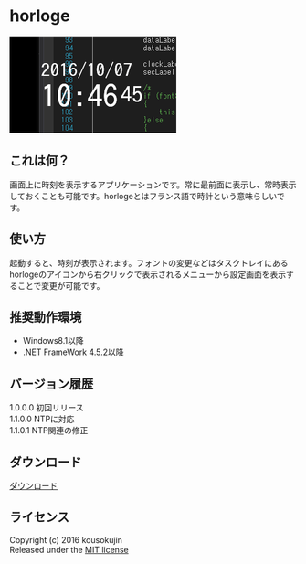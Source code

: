 # horloge
![screenshot](https://raw.githubusercontent.com/kousokujin/horloge/master/screenshot.png)

## これは何？
画面上に時刻を表示するアプリケーションです。常に最前面に表示し、常時表示しておくことも可能です。horlogeとはフランス語で時計という意味らしいです。

## 使い方
起動すると、時刻が表示されます。フォントの変更などはタスクトレイにあるhorlogeのアイコンから右クリックで表示されるメニューから設定画面を表示することで変更が可能です。

## 推奨動作環境
* Windows8.1以降
* .NET FrameWork 4.5.2以降

## バージョン履歴
1.0.0.0 初回リリース  
1.1.0.0 NTPに対応  
1.1.0.1 NTP関連の修正

## ダウンロード
[ダウンロード](https://github.com/kousokujin/horloge/releases)

## ライセンス
Copyright (c) 2016 kousokujin  
Released under the [MIT license][]

[MIT license]:http://opensource.org/licenses/mit-license.php "MIT license"
